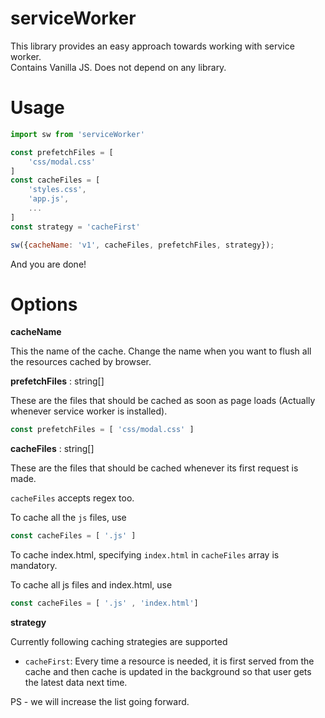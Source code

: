 # serviceWorker
This library provides an easy approach towards working with service worker.
<br/>
Contains Vanilla JS. Does not depend on any library.

# Usage
```js
import sw from 'serviceWorker'

const prefetchFiles = [
    'css/modal.css'
]
const cacheFiles = [
    'styles.css',
    'app.js',
    ...
]
const strategy = 'cacheFirst'

sw({cacheName: 'v1', cacheFiles, prefetchFiles, strategy});

```

And you are done!

# Options

**cacheName**

This the name of the cache. Change the name when you want to flush all the resources cached by browser.

**prefetchFiles** : string[]

These are the files that should be cached as soon as page loads (Actually whenever service worker is installed).

```js
const prefetchFiles = [ 'css/modal.css' ]

```


**cacheFiles** : string[]

These are the files that should be cached whenever its first request is made.

`cacheFiles` accepts regex too.

To cache all the `js` files, use

```js
const cacheFiles = [ '.js' ]

```

To cache index.html, specifying `index.html` in `cacheFiles` array is mandatory.

 To cache all js files and index.html, use
```js
const cacheFiles = [ '.js' , 'index.html']
```

**strategy**

Currently following caching strategies are supported

- `cacheFirst`: Every time a resource is needed, it is first served from the cache and then cache is updated in the background so that user gets the latest data next time.

PS - we will increase the list going forward.

